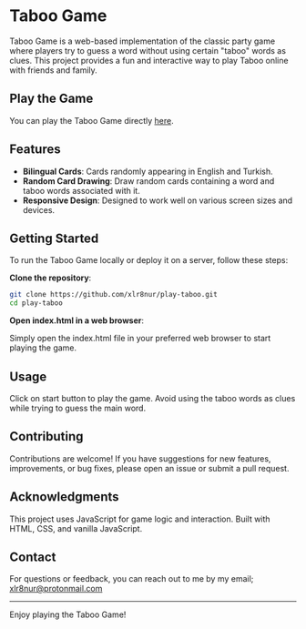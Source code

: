 # Taboo Game

Taboo Game is a web-based implementation of the classic party game where players try to guess a word without using certain "taboo" words as clues. This project provides a fun and interactive way to play Taboo online with friends and family.

## Play the Game

You can play the Taboo Game directly [here](https://random-taboo.vercel.app/).

## Features

- **Bilingual Cards**: Cards ​​randomly appearing in English and Turkish.
- **Random Card Drawing**: Draw random cards containing a word and taboo words associated with it.
- **Responsive Design**: Designed to work well on various screen sizes and devices.

## Getting Started

To run the Taboo Game locally or deploy it on a server, follow these steps:

**Clone the repository**:

   ```bash
   git clone https://github.com/xlr8nur/play-taboo.git
   cd play-taboo
   ```
**Open index.html in a web browser**:

Simply open the index.html file in your preferred web browser to start playing the game.

## Usage

Click on start button to play the game.
Avoid using the taboo words as clues while trying to guess the main word.

## Contributing

Contributions are welcome! If you have suggestions for new features, improvements, or bug fixes, please open an issue or submit a pull request.

## Acknowledgments
This project uses JavaScript for game logic and interaction.
Built with HTML, CSS, and vanilla JavaScript.

## Contact
For questions or feedback, you can reach out to me by my email;
xlr8nur@protonmail.com

-------------------------------
Enjoy playing the Taboo Game!
